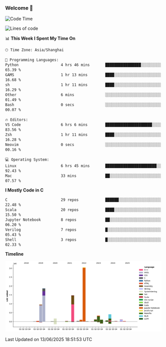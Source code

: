 ### Welcome 👋

<!--START_SECTION:waka-->
![Code Time](http://img.shields.io/badge/Code%20Time-2%2C052%20hrs%2023%20mins-blue)

![Lines of code](https://img.shields.io/badge/From%20Hello%20World%20I%27ve%20Written-8.9%20million%20lines%20of%20code-blue)

📊 **This Week I Spent My Time On** 

```text
🕑︎ Time Zone: Asia/Shanghai

💬 Programming Languages: 
Python                   4 hrs 46 mins       ████████████████░░░░░░░░░   65.39 % 
GAMS                     1 hr 13 mins        ████░░░░░░░░░░░░░░░░░░░░░   16.68 % 
sh                       1 hr 11 mins        ████░░░░░░░░░░░░░░░░░░░░░   16.29 % 
Other                    6 mins              ░░░░░░░░░░░░░░░░░░░░░░░░░   01.49 % 
Bash                     0 secs              ░░░░░░░░░░░░░░░░░░░░░░░░░   00.07 % 

🔥 Editors: 
VS Code                  6 hrs 6 mins        █████████████████████░░░░   83.56 % 
Zsh                      1 hr 11 mins        ████░░░░░░░░░░░░░░░░░░░░░   16.28 % 
Neovim                   0 secs              ░░░░░░░░░░░░░░░░░░░░░░░░░   00.16 % 

💻 Operating System: 
Linux                    6 hrs 45 mins       ███████████████████████░░   92.43 % 
Mac                      33 mins             ██░░░░░░░░░░░░░░░░░░░░░░░   07.57 % 
```

**I Mostly Code in C** 

```text
C                        29 repos            ██████░░░░░░░░░░░░░░░░░░░   22.48 % 
Scala                    20 repos            ████░░░░░░░░░░░░░░░░░░░░░   15.50 % 
Jupyter Notebook         8 repos             ██░░░░░░░░░░░░░░░░░░░░░░░   06.20 % 
Verilog                  7 repos             █░░░░░░░░░░░░░░░░░░░░░░░░   05.43 % 
Shell                    3 repos             █░░░░░░░░░░░░░░░░░░░░░░░░   02.33 % 
```



**Timeline**

![Lines of Code chart](https://raw.githubusercontent.com/Bohan-hu/Bohan-hu/master/assets/bar_graph.png)


 Last Updated on 13/06/2025 18:51:53 UTC
<!--END_SECTION:waka-->



